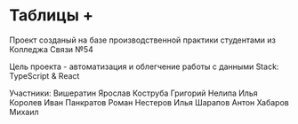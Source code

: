 # Таблицы +

Проект созданый на базе производственной практики студентами из Колледжа Связи №54

Цель проекта - автоматизация и облегчение работы с данными
Stack: TypeScript & React

Участники:
Вишератин Ярослав
Коструба Григорий
Нелипа Илья
Королев Иван
Панкратов Роман
Нестеров Илья
Шарапов Антон
Хабаров Михаил